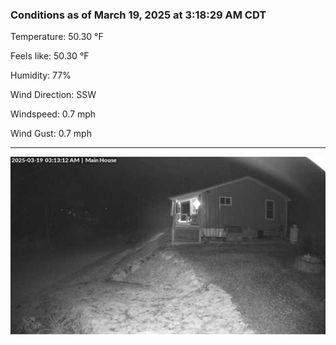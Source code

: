 ### Conditions as of March 19, 2025 at 3:18:29 AM CDT 

Temperature: 50.30 &deg;F

Feels like: 50.30 &deg;F

Humidity: 77%

Wind Direction: SSW

Windspeed: 0.7 mph

Wind Gust: 0.7 mph

---

<img src="./images/latest.jpeg"/>

